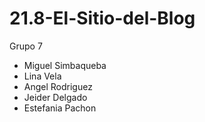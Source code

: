 # 21.8-El-Sitio-del-Blog

Grupo 7
- Miguel Simbaqueba
- Lina Vela
- Angel Rodriguez
- Jeider Delgado
- Estefania Pachon
